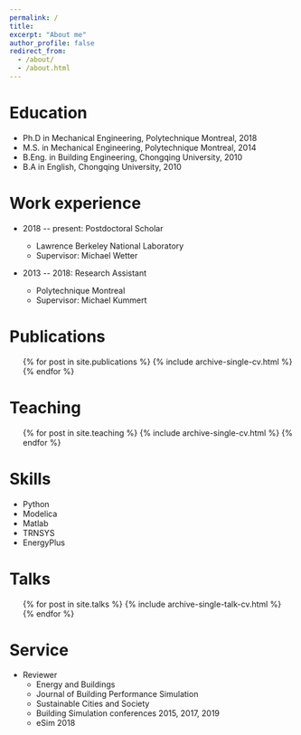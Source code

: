 ```yaml
---
permalink: /
title:
excerpt: "About me"
author_profile: false
redirect_from:
  - /about/
  - /about.html
---
```

Education
======
* Ph.D in Mechanical Engineering, Polytechnique Montreal, 2018
* M.S. in Mechanical Engineering, Polytechnique Montreal, 2014
* B.Eng. in Building Engineering, Chongqing University, 2010
* B.A in English, Chongqing University, 2010

Work experience
======
* 2018 -- present: Postdoctoral Scholar
  * Lawrence Berkeley National Laboratory
  * Supervisor: Michael Wetter

* 2013 -- 2018: Research Assistant
  * Polytechnique Montreal
  * Supervisor: Michael Kummert

Publications
======
  <ul>{% for post in site.publications %}
    {% include archive-single-cv.html %}
  {% endfor %}</ul>

Teaching
======
  <ul>{% for post in site.teaching %}
    {% include archive-single-cv.html %}
  {% endfor %}</ul>

Skills
======
  * Python
  * Modelica
  * Matlab
  * TRNSYS
  * EnergyPlus

Talks
======
  <ul>{% for post in site.talks %}
    {% include archive-single-talk-cv.html %}
  {% endfor %}</ul>

Service
======
* Reviewer
  * Energy and Buildings
  * Journal of Building Performance Simulation
  * Sustainable Cities and Society
  * Building Simulation conferences 2015, 2017, 2019
  * eSim 2018
